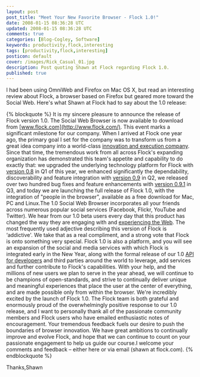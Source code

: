 ```yaml
---           
layout: post
post_title: "Meet Your New Favorite Browser - Flock 1.0!"
date: 2008-01-15 08:36:28 UTC
updated: 2008-01-15 08:36:28 UTC
comments: true
categories: [Blog-Cogley, Software]
keywords: productivity,flock,interesting
tags: [productivity,flock,interesting]
posticon: default
cover: /images/Rick_Casual_01.jpg
description: Post quoting Shawn at Flock regarding Flock 1.0.
published: true
---
```


I had been using OmniWeb and Firefox on Mac OS X, but read an interesting review about Flock, a browser based on Firefox but geared more toward the Social Web. Here's what Shawn at Flock had to say about the 1.0 release: 

{% blockquote %}
It is my sincere pleasure to announce the release of Flock version 1.0. The Social Web Browser is now available to download from [www.flock.com](http://www.flock.com/). This event marks a significant milestone for our company. When I arrived at Flock one year ago, the primary goal I set for the company was to transform us from a great idea company into a world-class [innovation and execution company](http://flock.com/blog/the-year-ahead). Since that time, the tremendous work from all across Flock's expanding organization has demonstrated this team's appetite and capability to do exactly that: we upgraded the underlying technology platform for Flock with [version 0.8](http://flock.com/blog/greetings-amp-update) in Q1 of this year, we enhanced significantly the dependability, discoverability and feature integration with [version 0.9](http://flock.com/blog/key-milestones-achieved-0) in Q2, we released over two hundred bug fixes and feature enhancements with [version 0.9.1](http://flock.com/node/11797) in Q3, and today we are launching the full release of Flock 1.0, with the integration of "people in the browser", available as a free download for Mac, PC and Linux.The 1.0 Social Web Browser incorporates all your friends across numerous popular social services (Facebook, Flickr, YouTube and Twitter). We hear from our 1.0 beta users every day that this product has changed the way they are engaging with and [experiencing the Web](http://flock.com/press). The most frequently used adjective describing this version of Flock is ‘addictive'. We take that as a real compliment, and a strong vote that Flock is onto something very special.  Flock 1.0 is also a platform, and you will see an expansion of the social and media services with which Flock is integrated early in the New Year, along with the formal release of our 1.0 [API for developers](http://developer.flock.com/) and third parties around the world to leverage, add services and further contribute to Flock's capabilities. With your help, and the millions of new users we plan to serve in the year ahead, we will continue to be champions of open-standards, and strive to continually deliver unique and meaningful experiences that place the user at the center of everything, and are made possible only from within the browser. We're incredibly excited by the launch of Flock 1.0. The Flock team is both grateful and enormously proud of the overwhelmingly positive response to our 1.0 release, and I want to personally thank all of the passionate community members and Flock users who have emailed enthusiastic notes of encouragement. Your tremendous feedback fuels our desire to push the boundaries of browser innovation. We have great ambitions to continually improve and evolve Flock, and hope that we can continue to count on your passionate engagement to help us guide our course.I welcome your comments and feedback – either here or via email (shawn at flock.com).
{% endblockquote %} 

Thanks,Shawn

